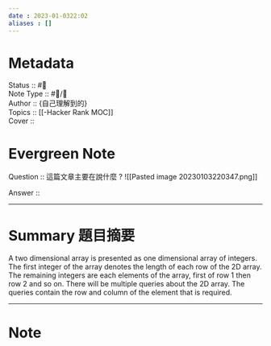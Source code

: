```yaml
---
date : 2023-01-0322:02
aliases : []
---
```

# Metadata
Status :: #🌱 <br>
Note Type :: #📨/🤔 <br>
Author :: {自己理解到的} <br>
Topics :: [[-Hacker Rank MOC]]<br>
Cover ::

# Evergreen Note

Question :: 這篇文章主要在說什麼 ?
![[Pasted image 20230103220347.png]]

Answer ::

---

# Summary 題目摘要
A two dimensional array is presented as one dimensional array of integers. The first integer of the array denotes the length of each row of the 2D array. The remaining integers are each elements of the array, first of row 1 then row 2 and so on.
There will be multiple queries about the 2D array. The queries contain the row and column of the element that is required.

---

# Note